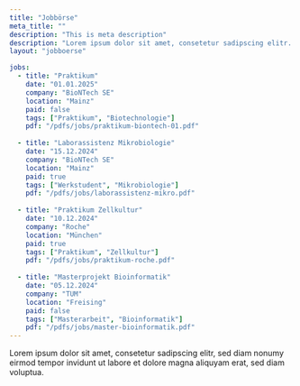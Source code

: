 ```yaml
---
title: "Jobbörse"
meta_title: ""
description: "This is meta description"
description: "Lorem ipsum dolor sit amet, consetetur sadipscing elitr..."
layout: "jobboerse"

jobs:
  - title: "Praktikum"
    date: "01.01.2025"
    company: "BioNTech SE"
    location: "Mainz"
    paid: false
    tags: ["Praktikum", "Biotechnologie"]
    pdf: "/pdfs/jobs/praktikum-biontech-01.pdf"
    
  - title: "Laborassistenz Mikrobiologie"
    date: "15.12.2024"
    company: "BioNTech SE"
    location: "Mainz"
    paid: true
    tags: ["Werkstudent", "Mikrobiologie"]
    pdf: "/pdfs/jobs/laborassistenz-mikro.pdf"
    
  - title: "Praktikum Zellkultur"
    date: "10.12.2024"
    company: "Roche"
    location: "München"
    paid: true
    tags: ["Praktikum", "Zellkultur"]
    pdf: "/pdfs/jobs/praktikum-roche.pdf"
    
  - title: "Masterprojekt Bioinformatik"
    date: "05.12.2024"
    company: "TUM"
    location: "Freising"
    paid: false
    tags: ["Masterarbeit", "Bioinformatik"]
    pdf: "/pdfs/jobs/master-bioinformatik.pdf"
---
```


Lorem ipsum dolor sit amet, consetetur sadipscing elitr, sed diam nonumy eirmod tempor invidunt ut labore et dolore magna aliquyam erat, sed diam voluptua.